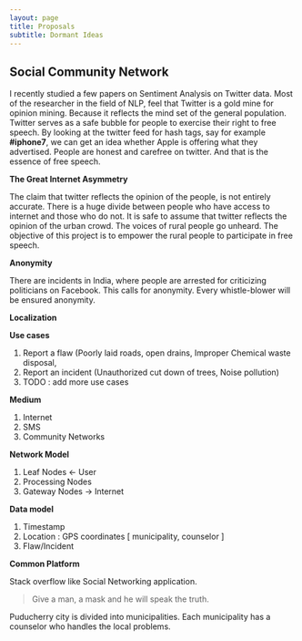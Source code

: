 ```yaml
---
layout: page
title: Proposals
subtitle: Dormant Ideas
---
```


## Social Community Network

I recently studied a few papers on Sentiment Analysis on Twitter data. Most of the researcher in the field of NLP, feel that Twitter is a gold mine for opinion mining. Because it reflects the mind set of the general population. Twitter serves as a safe bubble for people to exercise their right to free speech. By looking at the twitter feed for hash tags, say for example **#iphone7**, we can get an idea whether Apple is offering what they advertised. People are honest and carefree on twitter. And that is the essence of free speech.

**The Great Internet Asymmetry**

The claim that twitter reflects the opinion of the people, is not entirely accurate. There is a huge divide between people who have access to internet and those who do not. It is safe to assume that twitter reflects the opinion of the urban crowd. The voices of rural people go unheard. The objective of this project is to empower the rural people to participate in free speech.

**Anonymity**

There are incidents in India, where people are arrested for criticizing politicians on Facebook. This calls for anonymity. Every whistle-blower will be ensured anonymity.

**Localization**


**Use cases**

1. Report a flaw (Poorly laid roads, open drains, Improper Chemical waste disposal, 
2. Report an incident (Unauthorized cut down of trees, Noise pollution)
3. TODO : add more use cases

**Medium**

1. Internet
2. SMS
3. Community Networks

**Network Model**

1. Leaf Nodes <- User
2. Processing Nodes
3. Gateway Nodes -> Internet

**Data model**

1. Timestamp
2. Location : GPS coordinates [ municipality, counselor ]
3. Flaw/Incident

**Common Platform**

Stack overflow like Social Networking application. 

> Give a man, a mask and he will speak the truth. 

Puducherry city is divided into municipalities. Each municipality has a counselor who handles the local problems. 
